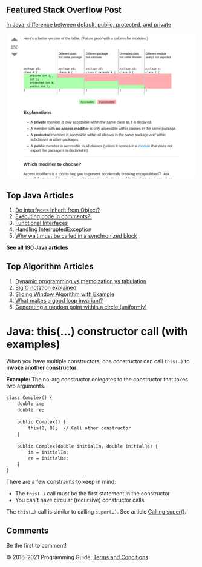 <span class="underline"></span>

<span class="underline"></span>

Featured Stack Overflow Post
----------------------------

[In Java, difference between default, public, protected, and private](https://stackoverflow.com/a/33627846/276052)  
  
[<img src="../images/so-featured-33627846.png" alt="StackOverflow screenshot thumbnail" class="screenshot" />](https://stackoverflow.com/a/33627846/276052)

<span class="underline"></span>

Top Java Articles
-----------------

1.  [Do interfaces inherit from Object?](do-interfaces-inherit-from-object.html)
2.  [Executing code in comments?!](executing-code-in-comments.html)
3.  [Functional Interfaces](functional-interfaces.html)
4.  [Handling InterruptedException](handling-interrupted-exceptions.html)
5.  [Why wait must be called in a synchronized block](why-wait-must-be-in-synchronized.html)

[**See all 190 Java articles**](index.html)

Top Algorithm Articles
----------------------

1.  [Dynamic programming vs memoization vs tabulation](../dynamic-programming-vs-memoization-vs-tabulation.html)
2.  [Big O notation explained](../big-o-notation-explained.html)
3.  [Sliding Window Algorithm with Example](../sliding-window-example.html)
4.  [What makes a good loop invariant?](../what-makes-a-good-loop-invariant.html)
5.  [Generating a random point within a circle (uniformly)](../random-point-within-circle.html)

Java: this(…) constructor call (with examples)
==============================================

When you have multiple constructors, one constructor can call `this(…)` to **invoke another constructor**.

**Example:** The no-arg constructor delegates to the constructor that takes two arguments.

    class Complex() {
        double im;
        double re;

        public Complex() {
            this(0, 0);  // Call other constructor
        }

        public Complex(double initialIm, double initialRe) {
            im = initialIm;
            re = initialRe;
        }
    }

There are a few constraints to keep in mind:

-   The `this(…)` call must be the first statement in the constructor
-   You can't have circular (recursive) constructor calls

The `this(…)` call is similar to calling `super(…)`. See article [Calling super()](super-call.html).

Comments
--------

Be the first to comment!

© 2016–2021 Programming.Guide, [Terms and Conditions](../terms-and-conditions.html)
